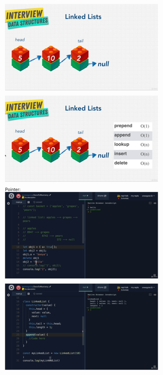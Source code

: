 ![alt text](image.png)

![alt text](image-1.png)

Pointer:
![alt text](image-2.png)

![alt text](image-3.png)